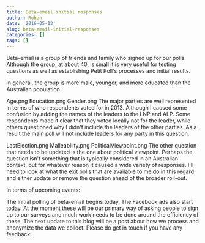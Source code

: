 ```yaml
---
title: Beta-email initial responses
author: Rohan
date: '2016-05-13'
slug: beta-email-initial-responses
categories: []
tags: []
---
```


Beta-email is a group of friends and family who signed up for our polls. Although the group, at about 40, is small it is very useful for testing questions as well as establishing Petit Poll's processes and initial results.

In general, the group is more male, younger, and more educated than the Australian population.

Age.png
Education.png
Gender.png
The major parties are well represented in terms of who respondents voted for in 2013. Although I caused some confusion by adding the names of the leaders to the LNP and ALP. Some respondents made it clear that they voted locally not for the leader, while others questioned why I didn't include the leaders of the other parties. As a result the main poll will not include leaders for any party in this question.

LastElection.png
Malleability.png
PoliticalViewpoint.png
The other question that needs to be updated is the one about political viewpoint. Perhaps the question isn't something that is typically considered in an Australian context, but for whatever reason it caused a wide variety of responses. I'll need to look at what the exit polls that are available to me do in this regard and either update or remove the question ahead of the broader roll-out.

In terms of upcoming events:

The initial polling of beta-email begins today.
The Facebook ads also start today. At the moment these will be our primary way of asking people to sign up to our surveys and much work needs to be done around the efficiency of these.
The next update to this blog will be a post about how we process and anonymize the data we collect.
Please do get in touch if you have any feedback.

